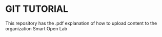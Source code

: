 # GIT TUTORIAL 


This repository has the .pdf explanation of how to upload content to the organization Smart Open Lab
